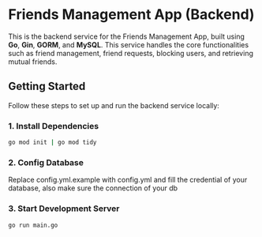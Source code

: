 # Friends Management App (Backend)

This is the backend service for the Friends Management App, built using **Go**, **Gin**, **GORM**, and **MySQL**. This service handles the core functionalities such as friend management, friend requests, blocking users, and retrieving mutual friends.

## Getting Started

Follow these steps to set up and run the backend service locally:

### 1. Install Dependencies

```bash
go mod init | go mod tidy
```
### 2. Config Database
Replace config.yml.example with config.yml and fill the credential of your database, also make sure the connection of your db

### 3. Start Development Server

```bash
go run main.go
```